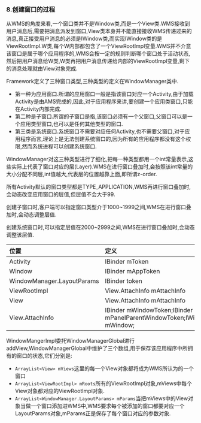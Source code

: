 ### 8.创建窗口的过程

从WMS的角度来看,一个窗口类并不是Window类,而是一个View类.WMS接收到用户消息后,需要把消息派发到窗口,View类本身并不能直接接收WMS传递过来的消息,真正接受用户消息的必须是IWindow类,而实现IWindow类的是ViewRootImpl.W类,每个W内部都包含了一个ViewRootImpl变量.WMS并不介意该窗口是属于哪个应用程序的,WMS会按一定的规则判断哪个窗口处于活动状态,然后把用户消息给W类,W类再把用户消息传递给内部的ViewRootImpl变量,剩下的消息处理就由View对象完成.

Framework定义了三种窗口类型,三种类型的定义在WindowManager类中.

+ 第一种为应用窗口.所谓的应用窗口一般是指该窗口对应一个Activity,由于加载Activity是由AMS完成的,因此,对于应用程序来讲,要创建一个应用类窗口,只能在Activity内部完成.
+ 第二种是子窗口.所谓的子窗口是指,该窗口必须有一个父窗口,父窗口可以是一个应用类型窗口,也可以是任何其他类型的窗口.
+ 第三类是系统窗口.系统窗口不需要对应任何Activity,也不需要父窗口,对于应用程序而言,理论上是无法创建系统窗口的,因为所有的应用程序都没有这个权限,然而系统进程可以创建系统窗口.

WindowManager对这三种类型进行了细化,把每一种类型都用一个int常量表示,这些实际上代表了窗口对应的层(Layer).WMS在进行窗口叠加时,会按照该int常量的大小分配不同层,int值越大,代表层的位置越靠上面,即所谓z-order.

所有Activity默认的窗口类型都是TYPE_APPLICATION,WMS再进行窗口叠加时,会动态改变应用窗口的层值,但层值不会大于99.

创建子窗口时,客户端可以指定窗口类型介于1000~1999之间,WMS在进行窗口叠加时,会动态调整层值.

创建系统窗口时,可以指定层值在2000~2999之间,WMS在进行窗口叠加时,会动态调整该层值.

| 位置                       | 定义                                                         |
| :------------------------- | :----------------------------------------------------------- |
| Activity                   | IBinder mToken                                               |
| Window                     | IBinder mAppToken                                            |
| WindowManager.LayoutParams | IBinder token                                                |
| ViewRootImpl               | View.AttachInfo mAttachInfo                                  |
| View                       | View.AttachInfo mAttachInfo                                  |
| View.AttachInfo            | IBinder mWindowToken;IBinder mPanelParentWindowToken;IWindow mWindow; |

WindowMangerImpl委托WindowManagerGlobal进行addView,WindowManagerGlobal中维护了三个数组,用于保存该应用程序中所拥有的窗口的状态,它们分别是:

+ ``ArrayList<View> mViews``这里的每一个View对象都将成为WMS所认为的一个窗口
+ ``ArrayList<ViewRootImpl> mRoots``所有的ViewRootImpl对象,mViews中每个View对象都对应的ViewRootImpl对象.
+ ``ArrayList<WindowManager.LayoutParams> mParams``当把mViews中的View对象当做一个窗口添加进WMS中,WMS要求每个被添加的窗口都要对应一个LayoutParams对象,mParams正是保存了每个窗口对应的参数对象.